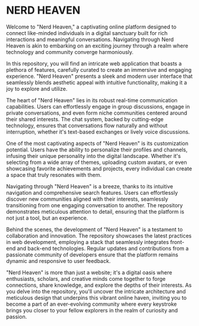 ﻿# NERD HEAVEN
 Welcome to "Nerd Heaven," a captivating online platform designed to connect like-minded individuals in a digital sanctuary built for rich interactions and meaningful conversations. Navigating through Nerd Heaven is akin to embarking on an exciting journey through a realm where technology and community converge harmoniously.

In this repository, you will find an intricate web application that boasts a plethora of features, carefully curated to create an immersive and engaging experience. "Nerd Heaven" presents a sleek and modern user interface that seamlessly blends aesthetic appeal with intuitive functionality, making it a joy to explore and utilize.

The heart of "Nerd Heaven" lies in its robust real-time communication capabilities. Users can effortlessly engage in group discussions, engage in private conversations, and even form niche communities centered around their shared interests. The chat system, backed by cutting-edge technology, ensures that conversations flow naturally and without interruption, whether it's text-based exchanges or lively voice discussions.

One of the most captivating aspects of "Nerd Heaven" is its customization potential. Users have the ability to personalize their profiles and channels, infusing their unique personality into the digital landscape. Whether it's selecting from a wide array of themes, uploading custom avatars, or even showcasing favorite achievements and projects, every individual can create a space that truly resonates with them.

Navigating through "Nerd Heaven" is a breeze, thanks to its intuitive navigation and comprehensive search features. Users can effortlessly discover new communities aligned with their interests, seamlessly transitioning from one engaging conversation to another. The repository demonstrates meticulous attention to detail, ensuring that the platform is not just a tool, but an experience.

Behind the scenes, the development of "Nerd Heaven" is a testament to collaboration and innovation. The repository showcases the latest practices in web development, employing a stack that seamlessly integrates front-end and back-end technologies. Regular updates and contributions from a passionate community of developers ensure that the platform remains dynamic and responsive to user feedback.

"Nerd Heaven" is more than just a website; it's a digital oasis where enthusiasts, scholars, and creative minds come together to forge connections, share knowledge, and explore the depths of their interests. As you delve into the repository, you'll uncover the intricate architecture and meticulous design that underpins this vibrant online haven, inviting you to become a part of an ever-evolving community where every keystroke brings you closer to your fellow explorers in the realm of curiosity and passion.
